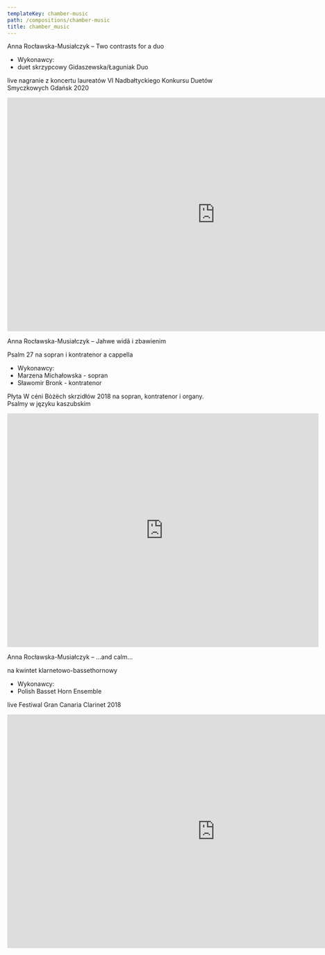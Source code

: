 ```yaml
---
templateKey: chamber-music
path: /compositions/chamber-music
title: chamber_music
---
```

<div class="wrapper container">
    <div class="row center-xs">
        <div class="col-xs-12 col-md-6">
            <div class="box works-box">
                <p class="works__title">Anna Rocławska-Musiałczyk –  Two contrasts for a duo</p>
                <ul class="works__performers">
                    <li class="works__performers--title">Wykonawcy:</li>
                    <li>duet skrzypcowy Gidaszewska/Łaguniak Duo</li>
                </ul>
                <p class="works__details">
                    live nagranie z koncertu laureatów VI Nadbałtyckiego Konkursu Duetów Smyczkowych Gdańsk 2020
                </p>
            </div>
        </div>
        <div class="col-xs-12 col-md-6">
            <div class="box works-box">
                <div class="youtube-movie">
                    <iframe width="956" height="538" src="https://www.youtube.com/embed/mYYuE03R78Y" frameborder="0" allow="accelerometer; autoplay; clipboard-write; encrypted-media; gyroscope; picture-in-picture" allowfullscreen></iframe>
                </div>
            </div>
        </div>
        <div class="col-xs-12">
            <div class="separator m-3"></div>
        </div>
    </div>
    <div class="row reverse center-xs">
        <div class="col-xs-12 col-md-6">
            <div class="box works-box">
                <p class="works__title">
                    Anna Rocławska-Musiałczyk – Jahwe widã i zbawienim
                </p>
                <p class="works__subtitle">
                    Psalm 27 na sopran i kontratenor a cappella
                </p>
                <ul class="works__performers">
                    <li class="works__performers--title">Wykonawcy:</li>
                    <li>Marzena Michałowska - sopran</li>
                    <li>Sławomir Bronk - kontratenor</li>
                </ul>
                <p class="works__details">
                    Płyta W céni Bòżëch skrzidłów  2018  na sopran, kontratenor i organy. Psalmy w języku kaszubskim
                </p>
            </div>
        </div>
        <div class="col-xs-12 col-md-6">
            <div class="box works-box">
                <div class="youtube-movie">
                    <iframe width="717" height="538" src="https://www.youtube.com/embed/x6b5DJfBdWY" frameborder="0" allow="accelerometer; autoplay; clipboard-write; encrypted-media; gyroscope; picture-in-picture" allowfullscreen></iframe>
                </div>
            </div>
        </div>
        <div class="col-xs-12">
            <div class="separator m-3"></div>
        </div>
    </div>
    <div class="row center-xs">
        <div class="col-xs-12 col-md-6">
            <div class="box works-box">
                <p class="works__title">
                    Anna Rocławska-Musiałczyk – …and calm…
                </p>
                <p class="works__subtitle">
                    na kwintet klarnetowo-bassethornowy
                </p>
                <ul class="works__performers">
                    <li class="works__performers--title">Wykonawcy:</li>
                    <li>Polish Basset Horn Ensemble</li>
                </ul>
                <p class="works__details">
                    live Festiwal Gran Canaria Clarinet 2018
                </p>
            </div>
        </div>
        <div class="col-xs-12 col-md-6">
            <div class="box works-box">
                <div class="youtube-movie">
                    <iframe width="956" height="538" src="https://www.youtube.com/embed/c884-hUT4Io" frameborder="0" allow="accelerometer; autoplay; clipboard-write; encrypted-media; gyroscope; picture-in-picture" allowfullscreen></iframe>
                </div>
            </div>
        </div>
    </div>
</div>
